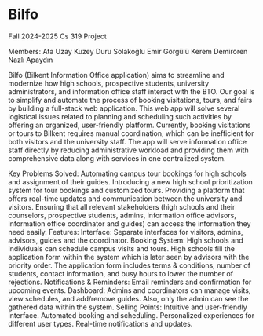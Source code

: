 # Bilfo
Fall 2024-2025 Cs 319 Project

Members:
Ata Uzay Kuzey
Duru Solakoğlu
Emir Görgülü
Kerem Demirören
Nazlı Apaydın

Bilfo (Bilkent Information Office application) aims to streamline and modernize how high schools, prospective students, university administrators, and information office staff interact with the BTO. Our goal is to simplify and automate the process of booking visitations, tours, and fairs by building a full-stack web application. This web app will solve several logistical issues related to planning and scheduling such activities by offering an organized, user-friendly platform. Currently, booking visitations or tours to Bilkent requires manual coordination, which can be inefficient for both visitors and the university staff. The app will serve information office staff directly by reducing administrative workload and providing them with comprehensive data along with services in one centralized system.

Key Problems Solved: 
Automating campus tour bookings for high schools and assignment of their guides.
Introducing a new high school prioritization system for tour bookings and customized tours.
Providing a platform that offers real-time updates and communication between the university and visitors.
Ensuring that all relevant stakeholders (high schools and their counselors, prospective students, admins, information office advisors, information office coordinator and guides) can access the information they need easily.
Features:
Interface: Separate interfaces for visitors, admins, advisors, guides and the coordinator.
Booking System: High schools and individuals can schedule campus visits and tours. High schools  fill the application form within the system which is later seen by advisors with the priority order. The application form includes terms & conditions, number of students, contact information, and busy hours to lower the number of rejections.
Notifications & Reminders: Email reminders and confirmation for upcoming events.
Dashboard: Admins and coordinators can manage visits, view schedules, and add/remove guides. Also, only the admin can see the gathered data within the system.
Selling Points:
Intuitive and user-friendly interface.
Automated booking and scheduling.
Personalized experiences for different user types.
Real-time notifications and updates.

